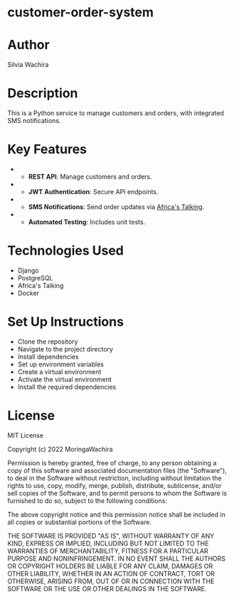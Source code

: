 # customer-order-system
# Author
Silvia Wachira 
# Description
This is a Python service to manage customers and orders, with integrated SMS notifications.  
# Key Features
* - **REST API**: Manage customers and orders.
* - **JWT Authentication**: Secure API endpoints.
* - **SMS Notifications**: Send order updates via [Africa's Talking](https://africastalking.com/).
* - **Automated Testing**: Includes unit tests.
 
# Technologies Used
* Django
* PostgreSQL
* Africa's Talking
* Docker
# Set Up Instructions
* Clone the repository
* Navigate to the project directory
* Install dependencies
* Set up environment variables
* Create a virtual environment
* Activate the virtual environment
* Install the required dependencies

# License
MIT License

Copyright (c) 2022 MoringaWachira

Permission is hereby granted, free of charge, to any person obtaining a copy
of this software and associated documentation files (the "Software"), to deal
in the Software without restriction, including without limitation the rights
to use, copy, modify, merge, publish, distribute, sublicense, and/or sell
copies of the Software, and to permit persons to whom the Software is
furnished to do so, subject to the following conditions:

The above copyright notice and this permission notice shall be included in all
copies or substantial portions of the Software.

THE SOFTWARE IS PROVIDED "AS IS", WITHOUT WARRANTY OF ANY KIND, EXPRESS OR
IMPLIED, INCLUDING BUT NOT LIMITED TO THE WARRANTIES OF MERCHANTABILITY,
FITNESS FOR A PARTICULAR PURPOSE AND NONINFRINGEMENT. IN NO EVENT SHALL THE
AUTHORS OR COPYRIGHT HOLDERS BE LIABLE FOR ANY CLAIM, DAMAGES OR OTHER
LIABILITY, WHETHER IN AN ACTION OF CONTRACT, TORT OR OTHERWISE, ARISING FROM,
OUT OF OR IN CONNECTION WITH THE SOFTWARE OR THE USE OR OTHER DEALINGS IN THE
SOFTWARE.
